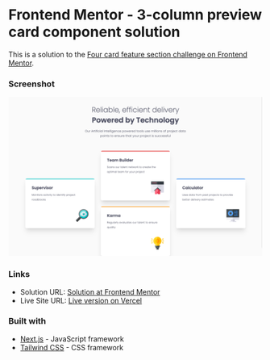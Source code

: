 # Frontend Mentor - 3-column preview card component solution

This is a solution to the [Four card feature section challenge on Frontend Mentor](https://www.frontendmentor.io/challenges/four-card-feature-section-weK1eFYK).


### Screenshot

![Screenshot of the completed challenge](./design/screenshot.png)


### Links

- Solution URL: [Solution at Frontend Mentor](https://www.frontendmentor.io/solutions/four-card-feature-section-tailwind-and-nextjs-L61hyCEEkk)
- Live Site URL: [Live version on Vercel](https://four-card-feature-section-eta-lemon.vercel.app/)


### Built with

- [Next.js](https://nextjs.org/) - JavaScript framework
- [Tailwind CSS](https://tailwindcss.com/) - CSS framework


